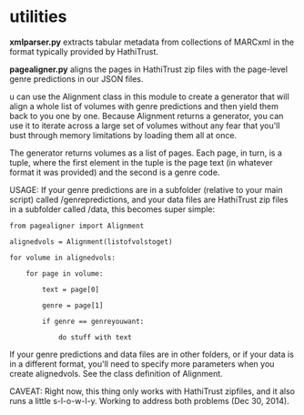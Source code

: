 utilities
=========

**xmlparser.py** extracts tabular metadata from collections of MARCxml in the format typically provided by HathiTrust.

**pagealigner.py** aligns the pages in HathiTrust zip files with the page-level genre predictions in our JSON files.


u can use the Alignment class in this module
to create a generator that will
align a whole list of volumes with genre predictions and then
yield them back to you one by one. Because Alignment returns a
generator, you can use it to iterate across a large set
of volumes without any fear that you'll bust through
memory limitations by loading them all at once.

The generator returns volumes as a list of pages.
Each page, in turn, is a tuple, where the first element
in the tuple is the page text (in whatever format it was provided)
and the second is a genre code.

USAGE:
If your genre predictions are in a subfolder (relative to
your main script) called /genrepredictions, and your
data files are HathiTrust zip files in a subfolder called
/data, this becomes super simple:

    from pagealigner import Alignment
    
    alignedvols = Alignment(listofvolstoget)
    
    for volume in alignedvols:
    
        for page in volume:
    
            text = page[0]
    
            genre = page[1]
    
            if genre == genreyouwant:
    
                do stuff with text

If your genre predictions and data files are in other
folders, or if your data is in a different format, you'll
need to specify more parameters when you create
alignedvols. See the class definition of Alignment.

CAVEAT: Right now, this thing only works with HathiTrust zipfiles, and it also runs a little s-l-o-w-l-y. Working to address both problems (Dec 30, 2014).
